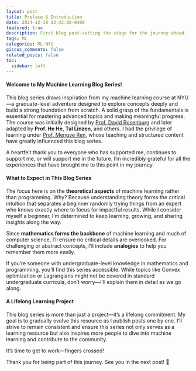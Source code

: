 ```yaml
---
layout: post
title: Preface & Introduction
date: 2024-12-18 13:43:00-0400
featured: true
description: First blog post—setting the stage for the journey ahead.
tags: ML
categories: ML-NYU
giscus_comments: false
related_posts: false
toc:
  sidebar: left
---
```


#### **Welcome to My Machine Learning Blog Series!**

This blog series draws inspiration from my machine learning course at NYU—a graduate-level adventure designed to explore concepts deeply and build a strong foundation from scratch. A solid grasp of the fundamentals is essential for mastering advanced topics and making meaningful progress. The course was initially designed by <a href="https://scholar.google.com/citations?user=YsHFgSAAAAAJ&hl=en" target="_blank">Prof. David Rosenburg</a> and later adapted by **Prof. He He**, **Tal Linzen**, and others. I had the privilege of learning under <a href="https://mengyeren.com/" target="_blank">Prof. Mengye Ren</a>, whose teaching and structured content have greatly influenced this blog series.

A heartfelt thank you to everyone who has supported me, continues to support me, or will support me in the future. I’m incredibly grateful for all the experiences that have brought me to this point in my journey.

#### **What to Expect in This Blog Series**

The focus here is on the **theoretical aspects** of machine learning rather than programming. Why? Because understanding theory forms the critical intuition that separates a beginner randomly trying things from an expert who knows exactly where to focus for impactful results. While I consider myself a beginner, I’m determined to keep learning, growing, and sharing insights along the way.

Since **mathematics forms the backbone** of machine learning and much of computer science, I’ll ensure no critical details are overlooked. For challenging or abstract concepts, I’ll include **analogies** to help you remember them more easily. 

<!-- For key topics, expect to see discussions about their real-world applications, **industry relevance**, and **tips and tricks** that can significantly boost performance, along with the reasoning behind why they work.

While the focus is theoretical, I won’t leave you hanging! I’ll include **code snippets** and **programming references** for topics where information isn’t easily accessible online or through tools like ChatGPT -->

If you’re someone with undergraduate-level knowledge in mathematics and programming, you’ll find this series accessible. While topics like Convex optimization or Lagrangians might not be covered in standard undergraduate curricula, don’t worry—I’ll explain them in detail as we go along.

<!-- #### **Attention to Detail and Collaboration**

Every blog post will include a list of **references** I’ve read or used while preparing the content. I plan to thoroughly review each post multiple times before publishing, incorporating feedback from classmates and my professor to ensure accuracy. If you spot any mistakes, please don’t hesitate to reach out—I’d be thrilled to correct them and keep this content as reliable as possible. -->

#### **A Lifelong Learning Project**

This blog series is more than just a project—it’s a lifelong commitment. My goal is to gradually evolve this resource as I publish posts one by one. I’ll strive to remain consistent and ensure this series not only serves as a learning resource but also inspires more people to dive into machine learning and contribute to the community.

It’s time to get to work—fingers crossed!

Thank you for being part of this journey. See you in the next post! 👋
